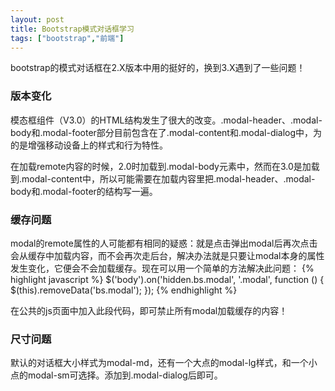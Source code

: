 ```yaml
---
layout: post
title: Bootstrap模式对话框学习
tags: ["bootstrap","前端"]
---
```

  bootstrap的模式对话框在2.X版本中用的挺好的，换到3.X遇到了一些问题！

### 版本变化

模态框组件（V3.0）的HTML结构发生了很大的改变。.modal-header、.modal-body和.modal-footer部分目前包含在了.modal-content和.modal-dialog中，为的是增强移动设备上的样式和行为特性。

在加载remote内容的时候，2.0时加载到.modal-body元素中，然而在3.0是加载到.modal-content中，所以可能需要在加载内容里把.modal-header、.modal-body和.modal-footer的结构写一遍。

### 缓存问题

modal的remote属性的人可能都有相同的疑惑：就是点击弹出modal后再次点击会从缓存中加载内容，而不会再次走后台，解决办法就是只要让modal本身的属性发生变化，它便会不会加载缓存。现在可以用一个简单的方法解决此问题：
{% highlight javascript %}
$('body').on('hidden.bs.modal', '.modal', function () {
    $(this).removeData('bs.modal');
});
{% endhighlight %}

在公共的js页面中加入此段代码，即可禁止所有modal加载缓存的内容！

### 尺寸问题

默认的对话框大小样式为modal-md，还有一个大点的modal-lg样式，和一个小点的modal-sm可选择。添加到.modal-dialog后即可。


